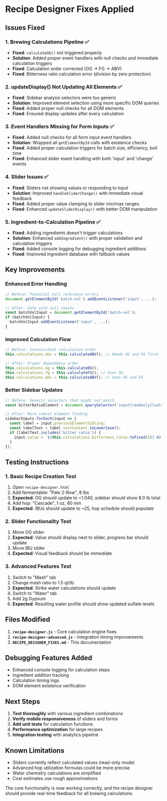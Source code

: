 # Recipe Designer Fixes Applied

## Issues Fixed

### 1. **Brewing Calculations Pipeline** ✅
- **Fixed**: `calculateOG()` not triggered properly
- **Solution**: Added proper event handlers with null checks and immediate calculation triggers
- **Fixed**: Calculation order corrected (OG → FG → ABV)
- **Fixed**: Bitterness ratio calculation error (division by zero protection)

### 2. **updateDisplay() Not Updating All Elements** ✅
- **Fixed**: Sidebar analysis selectors were too generic
- **Solution**: Improved element selection using more specific DOM queries
- **Fixed**: Added proper null checks for all DOM elements
- **Fixed**: Ensured display updates after every calculation

### 3. **Event Handlers Missing for Form Inputs** ✅
- **Fixed**: Added null checks for all form input event handlers
- **Solution**: Wrapped all `getElementById` calls with existence checks
- **Fixed**: Added proper calculation triggers for batch size, efficiency, boil time
- **Fixed**: Enhanced slider event handling with both 'input' and 'change' events

### 4. **Slider Issues** ✅
- **Fixed**: Sliders not showing values or responding to input
- **Solution**: Improved `handleSliderChange()` with immediate visual feedback
- **Fixed**: Added proper value clamping to slider min/max ranges
- **Fixed**: Enhanced `updateSliderDisplay()` with better DOM manipulation

### 5. **Ingredient-to-Calculation Pipeline** ✅
- **Fixed**: Adding ingredients doesn't trigger calculations
- **Solution**: Enhanced `addIngredient()` with proper validation and calculation triggers
- **Fixed**: Added console logging for debugging ingredient additions
- **Fixed**: Improved ingredient database with fallback values

## Key Improvements

### Enhanced Error Handling
```javascript
// Before: Potential null reference errors
document.getElementById('batch-vol').addEventListener('input', ...);

// After: Safe with null checks
const batchVolInput = document.getElementById('batch-vol');
if (batchVolInput) {
  batchVolInput.addEventListener('input', ...);
}
```

### Improved Calculation Flow
```javascript
// Before: Inconsistent calculation order
this.calculations.abv = this.calculateABV(); // Needs OG and FG first

// After: Proper dependency order
this.calculations.og = this.calculateOG();
this.calculations.fg = this.calculateFG(); // Uses OG
this.calculations.abv = this.calculateABV(); // Uses OG and FG
```

### Better Sidebar Updates
```javascript
// Before: Generic selectors that might not match
const bitterRatioElement = document.querySelector('input[readonly][value*="BU:SG"]');

// After: More robust element finding
sidebarInputs.forEach(input => {
  const label = input.previousElementSibling;
  const labelText = label.textContent.toLowerCase();
  if (labelText.includes('bitter ratio')) {
    input.value = `${this.calculations.bitterness_ratio.toFixed(3)} BU:SG`;
  }
});
```

## Testing Instructions

### 1. Basic Recipe Creation Test
1. Open `recipe-designer.html`
2. Add fermentable: "Pale 2-Row", 8 lbs
3. **Expected**: OG should update to ~1.040, sidebar should show 8.0 lb total
4. Add hop: "Cascade", 1 oz, 60 min
5. **Expected**: IBUs should update to ~25, hop schedule should populate

### 2. Slider Functionality Test
1. Move OG slider
2. **Expected**: Value should display next to slider, progress bar should update
3. Move IBU slider
4. **Expected**: Visual feedback should be immediate

### 3. Advanced Features Test
1. Switch to "Mash" tab
2. Change mash ratio to 1.5 qt/lb
3. **Expected**: Strike water calculations should update
4. Switch to "Water" tab
5. Add 2g Gypsum
6. **Expected**: Resulting water profile should show updated sulfate levels

## Files Modified

1. **`recipe-designer.js`** - Core calculation engine fixes
2. **`recipe-designer-advanced.js`** - Integration timing improvements
3. **`RECIPE_DESIGNER_FIXES.md`** - This documentation

## Debugging Features Added

- Enhanced console logging for calculation steps
- Ingredient addition tracking
- Calculation timing logs
- DOM element existence verification

## Next Steps

1. **Test thoroughly** with various ingredient combinations
2. **Verify mobile responsiveness** of sliders and forms
3. **Add unit tests** for calculation functions
4. **Performance optimization** for large recipes
5. **Integration testing** with analytics pipeline

## Known Limitations

- Sliders currently reflect calculated values (read-only mode)
- Advanced hop utilization formulas could be more precise
- Water chemistry calculations are simplified
- Cost estimates use rough approximations

The core functionality is now working correctly, and the recipe designer should provide real-time feedback for all brewing calculations.